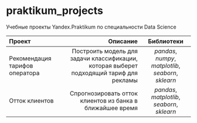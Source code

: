 # praktikum_projects
Учебные проекты Yandex.Praktikum по специальности Data Science


| Проект              | Описание           | Библиотеки                     |
| :-------------------- | ---------------------: |:---------------------------:|
| Рекомендация тарифов оператора | Построить модель для задачи классификации, которая выберет подходящий тариф для рекламы | *pandas*, *numpy*, *matplotlib*, *seaborn*, *sklearn* |
| Отток клиентов | Cпрогнозировать отток клиентов из банка в ближайшее время | *pandas*, *matplotlib*, *seaborn*, *sklearn* |
